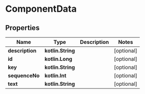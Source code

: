 
# ComponentData

## Properties
| Name | Type | Description | Notes |
| ------------ | ------------- | ------------- | ------------- |
| **description** | **kotlin.String** |  |  [optional] |
| **id** | **kotlin.Long** |  |  [optional] |
| **key** | **kotlin.String** |  |  [optional] |
| **sequenceNo** | **kotlin.Int** |  |  [optional] |
| **text** | **kotlin.String** |  |  [optional] |



